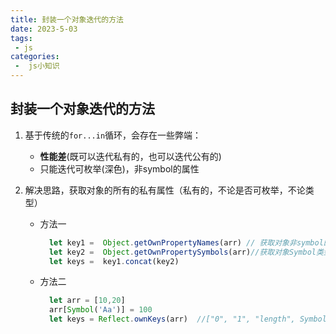 ```yaml
---
title: 封装一个对象迭代的方法
date: 2023-5-03
tags:
 - js
categories:
 -  js小知识
---  
```


## 封装一个对象迭代的方法

1. 基于传统的`for...in`循环，会存在一些弊端：
    + **性能差**(既可以迭代私有的，也可以迭代公有的)
    + 只能迭代可枚举(深色)，非symbol的属性    

2. 解决思路，获取对象的所有的私有属性（私有的，不论是否可枚举，不论类型）   
    + 方法一
        ```js 
          let key1 =  Object.getOwnPropertyNames(arr) // 获取对象非symbol的私有属性（包括不可枚举的）   
          let key2 =  Object.getOwnPropertySymbols(arr)//获取对象Symbol类型的私有属性   
          let keys =  key1.concat(key2)
        ```   
    + 方法二    
        ```js 
          let arr = [10,20]
          arr[Symbol('Aa')] = 100
          let keys = Reflect.ownKeys(arr)  //["0", "1", "length", Symbol(Aa)]
        ```